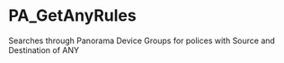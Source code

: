 # PA_GetAnyRules
Searches through Panorama Device Groups for polices with Source and Destination of ANY
